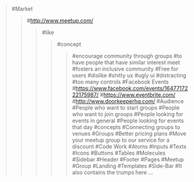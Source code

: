 >#Market
>>#http://www.meetup.com/
>>>#like
>>>>#concept
>>>>>#encourage community through groups
>>>>>#to have people that have similar interest meet
>>>>>#fosters an inclusive community
>>>>#Free for users
>>>#dislike
>>>>#shitty ux
>>>>#ugly ui
>>>>>#distracting
>>>>>#too many controls
>>#Facebook Events
>>>#https://www.facebook.com/events/1647717222175987/
>>#https://www.eventbrite.com/
>>#http://www.doorkeeperhq.com/
>#Audience
>>#People who want to start groups
>>#People who want to join groups
>>#People looking for events in general
>>#People looking for events that day
>#concepts
>>#Connecting groups to venues
>>#Groups
>>#Better pricing plans
>>#Move your meetup group to our service for a discount
>#Code Work
>>#Atoms
>>>#Inputs
>>>#Texts
>>>#Icons
>>>#Buttons
>>>#Tables
>>#Molecules
>>>#Sidebar
>>>#Header
>>>#Footer
>>#Pages
>>>#Meetup
>>>#Group
>>>#Landing
>>#Templates
>>>#Side-Bar
>>>#It also contains the trumps here ...
